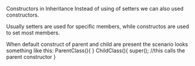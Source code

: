 
Constructors in Inheritance
Instead of using of setters we can also used constructors.

Usually setters are used for specific members, while constructos are used to set most members.


When default construct of parent and child are present the scenario looks something like this:
ParentClass(){
}
ChildClass(){
  super(); //this calls the parent constructor
}
